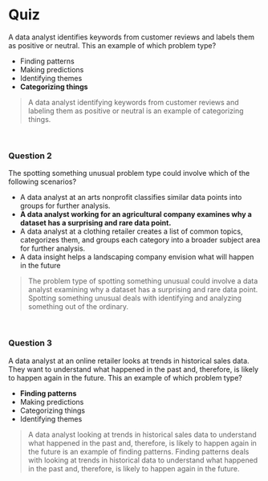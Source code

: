 # Quiz

A data analyst identifies keywords from customer reviews and labels them as positive or neutral. This an example of which problem type?

* Finding patterns
* Making predictions
* Identifying themes
* **Categorizing things**

> A data analyst identifying keywords from customer reviews and labeling them as positive or neutral is an example of categorizing things. 

&nbsp;

### Question 2

The spotting something unusual problem type could involve which of the following scenarios?

* A data analyst at an arts nonprofit classifies similar data points into groups for further analysis.
* **A data analyst working for an agricultural company examines why a dataset has a surprising and rare data point.**
* A data analyst at a clothing retailer creates a list of common topics, categorizes them, and groups each category into a broader subject area for further analysis.
* A data insight helps a landscaping company envision what will happen in the future

> The problem type of spotting something unusual could involve a data analyst examining why a dataset has a surprising and rare data point. Spotting something unusual deals with identifying and analyzing something out of the ordinary.

&nbsp;

### Question 3

A data analyst at an online retailer looks at trends in historical sales data. They want to understand what happened in the past and, therefore, is likely to happen again in the future. This an example of which problem type?

* **Finding patterns**
* Making predictions
* Categorizing things
* Identifying themes

> A data analyst looking at trends in historical sales data to understand what happened in the past and, therefore, is likely to happen again in the future is an example of finding patterns. Finding patterns deals with looking at trends in historical data to understand what happened in the past and, therefore, is likely to happen again in the future.
